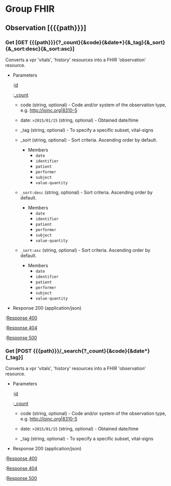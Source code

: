# Group FHIR

## Observation [{{{path}}}]

### Get [GET {{{path}}}{?_count}{&code}{&date*}{&_tag}{&_sort}{&_sort:desc}{&_sort:asc}]

Converts a vpr 'vitals', 'history' resources into a FHIR 'observation' resource.

+ Parameters

    :[id]({{{common}}}/parameters/fhir.id.md)

    :[_count]({{{common}}}/parameters/count.md)

    + code (string, optional) - Code and/or system of the observation type, e.g. http://loinc.org|8310-5

    + date: `>2015/01/15` (string, optional) - Obtained date/time

    + _tag (string, optional) - To specify a specific subset, vital-signs

    + _sort (string, optional) - Sort criteria. Ascending order by default.

        + Members
            + `date`
            + `identifier`
            + `patient`
            + `performer`
            + `subject`
            + `value-quantity`

    + `_sort:desc` (string, optional) - Sort criteria. Ascending order by default.

        + Members
            + `date`
            + `identifier`
            + `patient`
            + `performer`
            + `subject`
            + `value-quantity`

    + `_sort:asc` (string, optional) - Sort criteria. Ascending order by default.

        + Members
            + `date`
            + `identifier`
            + `patient`
            + `performer`
            + `subject`
            + `value-quantity`

+ Response 200 (application/json)

:[Response 400]({{{common}}}/responses/400.md)

:[Response 404]({{{common}}}/responses/404.md)

:[Response 500]({{{common}}}/responses/500.md)

### Get [POST {{{path}}}/_search{?_count}{&code}{&date*}{_tag}]

Converts a vpr 'vitals', 'history' resources into a FHIR 'observation' resource.

+ Parameters

    :[id]({{{common}}}/parameters/fhir.id.md)

    :[_count]({{{common}}}/parameters/count.md)

    + code (string, optional) - Code and/or system of the observation type, e.g. http://loinc.org|8310-5

    + date: `>2015/01/15` (string, optional) - Obtained date/time

    + _tag (string, optional) - To specify a specific subset, vital-signs

+ Response 200 (application/json)

:[Response 400]({{{common}}}/responses/400.md)

:[Response 404]({{{common}}}/responses/404.md)

:[Response 500]({{{common}}}/responses/500.md)

